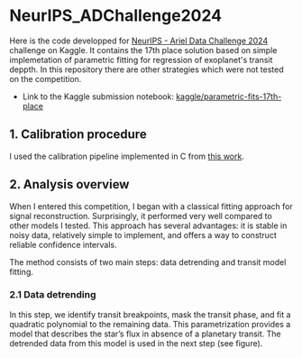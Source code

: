# NeurIPS_ADChallenge2024

Here is the code developped for [NeurIPS - Ariel Data Challenge 2024](https://www.kaggle.com/competitions/ariel-data-challenge-2024/overview) challenge on Kaggle. It contains the 17th place solution based on simple implemetation of parametric fitting for regression of exoplanet's transit deppth. In this repository there are other strategies which were not tested on the competition.

 - Link to the Kaggle submission notebook: [kaggle/parametric-fits-17th-place](https://www.kaggle.com/code/olehkivernyk/parametric-fits-17th-place)

## 1. Calibration procedure
I used the calibration pipeline implemented in C from [this work](https://www.kaggle.com/competitions/ariel-data-challenge-2024/discussion/531453).

## 2. Analysis overview
When I entered this competition, I began with a classical fitting approach for signal reconstruction. Surprisingly, it performed very well compared to other models I tested. This approach has several advantages: it is stable in noisy data, relatively simple to implement, and offers a way to construct reliable confidence intervals.

The method consists of two main steps: data detrending and transit model fitting.

### 2.1 Data detrending
In this step, we identify transit breakpoints, mask the transit phase, and fit a quadratic polynomial to the remaining data. This parametrization provides a model that describes the star’s flux in absence of a planetary transit. The detrended data from this model is used in the next step (see figure).